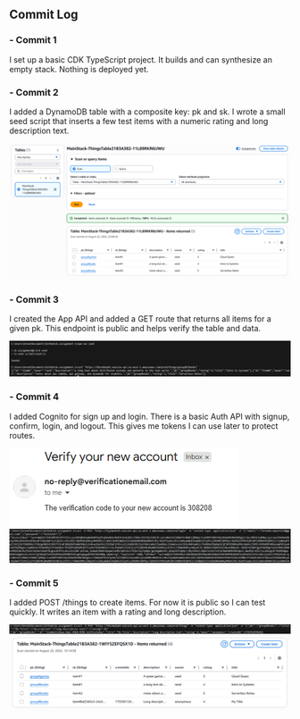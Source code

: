 ## Commit Log

### - Commit 1
I set up a basic CDK TypeScript project. It builds and can synthesize an empty stack. Nothing is deployed yet.

### - Commit 2 
I added a DynamoDB table with a composite key: pk and sk. I wrote a small seed script that inserts a few test items with a numeric rating and long description text.

![alt text](images/tableitems.png)

### - Commit 3
I created the App API and added a GET route that returns all items for a given pk. This endpoint is public and helps verify the table and data.

![alt text](images/tableGETcli.png)

### - Commit 4
I added Cognito for sign up and login. There is a basic Auth API with signup, confirm, login, and logout. This gives me tokens I can use later to protect routes.

![alt text](images/emailCode.png)
![alt text](images/accesstokenCLI.png)

### - Commit 5
I added POST /things to create items. For now it is public so I can test quickly. It writes an item with a rating and long description.

![alt text](images/PostCLI.png)
![alt text](images/tablePOSTitems.png)
